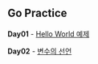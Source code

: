 ## Go Practice

**Day01** - [Hello World 예제](Source/01_helloworld.md)

**Day02** - [변수의 선언](Source/02_Variables.md)